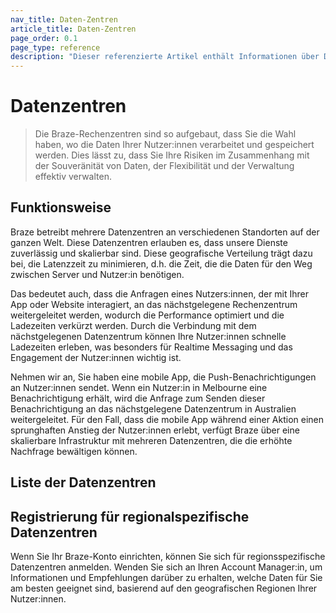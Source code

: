 ```yaml
---
nav_title: Daten-Zentren
article_title: Daten-Zentren
page_order: 0.1
page_type: reference
description: "Dieser referenzierte Artikel enthält Informationen über Datenzentren, einschließlich ihrer Standorte und wie Sie sich für regionsspezifische Datenzentren registrieren können."
---
```


# Datenzentren

> Die Braze-Rechenzentren sind so aufgebaut, dass Sie die Wahl haben, wo die Daten Ihrer Nutzer:innen verarbeitet und gespeichert werden. Dies lässt zu, dass Sie Ihre Risiken im Zusammenhang mit der Souveränität von Daten, der Flexibilität und der Verwaltung effektiv verwalten.

## Funktionsweise

Braze betreibt mehrere Datenzentren an verschiedenen Standorten auf der ganzen Welt. Diese Datenzentren erlauben es, dass unsere Dienste zuverlässig und skalierbar sind. Diese geografische Verteilung trägt dazu bei, die Latenzzeit zu minimieren, d.h. die Zeit, die die Daten für den Weg zwischen Server und Nutzer:in benötigen. 

Das bedeutet auch, dass die Anfragen eines Nutzers:innen, der mit Ihrer App oder Website interagiert, an das nächstgelegene Rechenzentrum weitergeleitet werden, wodurch die Performance optimiert und die Ladezeiten verkürzt werden. Durch die Verbindung mit dem nächstgelegenen Datenzentrum können Ihre Nutzer:innen schnelle Ladezeiten erleben, was besonders für Realtime Messaging und das Engagement der Nutzer:innen wichtig ist.

Nehmen wir an, Sie haben eine mobile App, die Push-Benachrichtigungen an Nutzer:innen sendet. Wenn ein Nutzer:in in Melbourne eine Benachrichtigung erhält, wird die Anfrage zum Senden dieser Benachrichtigung an das nächstgelegene Datenzentrum in Australien weitergeleitet. Für den Fall, dass die mobile App während einer Aktion einen sprunghaften Anstieg der Nutzer:innen erlebt, verfügt Braze über eine skalierbare Infrastruktur mit mehreren Datenzentren, die die erhöhte Nachfrage bewältigen können.

## Liste der Datenzentren

### 



### 



### 



## Registrierung für regionalspezifische Datenzentren

Wenn Sie Ihr Braze-Konto einrichten, können Sie sich für regionsspezifische Datenzentren anmelden. Wenden Sie sich an Ihren Account Manager:in, um Informationen und Empfehlungen darüber zu erhalten, welche Daten für Sie am besten geeignet sind, basierend auf den geografischen Regionen Ihrer Nutzer:innen.
